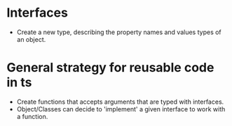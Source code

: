 # Interfaces

- Create a new type, describing the property names and values types of an object.

# General strategy for reusable code in ts

- Create functions that accepts arguments that are typed with interfaces.
- Object/Classes can decide to 'implement' a given interface to work with a function.
